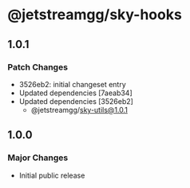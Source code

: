 # @jetstreamgg/sky-hooks

## 1.0.1

### Patch Changes

- 3526eb2: initial changeset entry
- Updated dependencies [7aeab34]
- Updated dependencies [3526eb2]
  - @jetstreamgg/sky-utils@1.0.1

## 1.0.0

### Major Changes

- Initial public release
